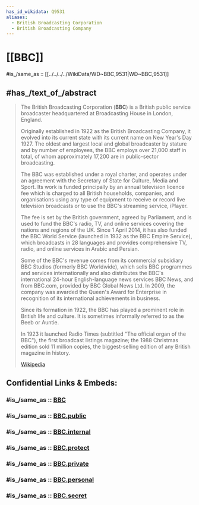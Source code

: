 ```yaml
---
has_id_wikidata: Q9531
aliases:
  - British Broadcasting Corporation
  - British Broadcasting Company
---
```

# [[BBC]] 

#is_/same_as :: [[../../../../WikiData/WD~BBC,9531|WD~BBC,9531]] 

## #has_/text_of_/abstract 

> The British Broadcasting Corporation (**BBC**) is a British public service broadcaster 
> headquartered at Broadcasting House in London, England. 
> 
> Originally established in 1922 as the British Broadcasting Company, 
> it evolved into its current state with its current name on New Year's Day 1927. 
> The oldest and largest local and global broadcaster by stature and by number of employees, 
> the BBC employs over 21,000 staff in total, of whom approximately 17,200 are in public-sector broadcasting.
>
> The BBC was established under a royal charter, 
> and operates under an agreement with the Secretary of State for Culture, Media and Sport. 
> Its work is funded principally by an annual television licence fee 
> which is charged to all British households, companies, and organisations 
> using any type of equipment to receive or record live television broadcasts 
> or to use the BBC's streaming service, iPlayer. 
> 
> The fee is set by the British government, agreed by Parliament, 
> and is used to fund the BBC's radio, TV, and online services covering the nations and regions of the UK. 
> Since 1 April 2014, it has also funded the BBC World Service (launched in 1932 as the BBC Empire Service), 
> which broadcasts in 28 languages and provides comprehensive TV, radio, 
> and online services in Arabic and Persian.
>
> Some of the BBC's revenue comes from its commercial subsidiary BBC Studios (formerly BBC Worldwide), 
> which sells BBC programmes and services internationally 
> and also distributes the BBC's international 24-hour English-language news services BBC News, 
> and from BBC.com, provided by BBC Global News Ltd. 
> In 2009, the company was awarded the Queen's Award for Enterprise 
> in recognition of its international achievements in business.
>
> Since its formation in 1922, the BBC has played a prominent role in British life and culture. 
> It is sometimes informally referred to as the Beeb or Auntie. 
> 
> In 1923 it launched Radio Times (subtitled "The official organ of the BBC"), 
> the first broadcast listings magazine; 
> the 1988 Christmas edition sold 11 million copies, the biggest-selling edition of any British magazine in history.
>
> [Wikipedia](https://en.wikipedia.org/wiki/BBC) 


## Confidential Links & Embeds: 

### #is_/same_as :: [BBC](/_Standards/Society/Communication/Media/Television/BBC.md) 

### #is_/same_as :: [BBC.public](/_public/Society/Communication/Media/Television/BBC.public.md) 

### #is_/same_as :: [BBC.internal](/_internal/Society/Communication/Media/Television/BBC.internal.md) 

### #is_/same_as :: [BBC.protect](/_protect/Society/Communication/Media/Television/BBC.protect.md) 

### #is_/same_as :: [BBC.private](/_private/Society/Communication/Media/Television/BBC.private.md) 

### #is_/same_as :: [BBC.personal](/_personal/Society/Communication/Media/Television/BBC.personal.md) 

### #is_/same_as :: [BBC.secret](/_secret/Society/Communication/Media/Television/BBC.secret.md)

